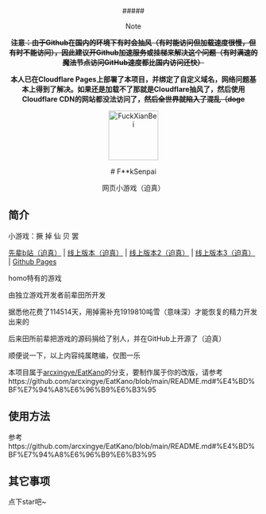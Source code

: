 <div align="center">
##### 

> [!NOTE]
>
> **~~注意：由于Github在国内的环境下有时会抽风（有时能访问但加载速度很慢，但有时不能访问），因此建议开Github加速服务或挂梯来解决这个问题（有时满速的魔法节点访问GitHub速度都比国内访问还快）~~**
>
> **本人已在Cloudflare Pages上部署了本项目，并绑定了自定义域名，网络问题基本上得到了解决。如果还是加载不了那就是Cloudflare抽风了，然后使用Cloudflare CDN的网站都没法访问了，~~然后全世界就陷入了混乱（doge~~**

</div>

<p align="center">
  <a href="https://bsm-114514.github.io/F____kXianBei/"><img src="https://github.com/BSM-114514/FuckXianBei/blob/main/static/image/ClickBefore.png?raw=true" width="100" height="100" alt="FuckXianBei"></a>
</p>
<div align="center">
# F**kSenpai

网页小游戏（迫真）

</div>


## 简介

小游戏：撅 掉 仙 贝 罢

[先辈b站（迫真）](https://space.bilibili.com/114514)
|
[线上版本（迫真）](https://www.bilibili.com/video/BV1ng41187nM)
|
[线上版本2（迫真）](https://www.bilibili.com/video/BV1cz4y1D7Mz)
|
[线上版本3（迫真）](https://www.bilibili.com/video/av1919810)
|
[Github Pages](https://arcxingye.github.io/EatKano/index.html)

homo特有的游戏

由独立游戏开发者前辈田所开发

据悉他花费了114514天，用掉需补充1919810吨雪（意味深）才能恢复的精力开发出来的

后来田所前辈把游戏的源码捐给了别人，并在GitHub上开源了（迫真）

顺便说一下，以上内容纯属瞎编，仅图一乐

本项目属于[arcxingye/EatKano](https://github.com/arcxingye/EatKano)的分支，要制作属于你的改版，请参考https://github.com/arcxingye/EatKano/blob/main/README.md#%E4%BD%BF%E7%94%A8%E6%96%B9%E6%B3%95

## 使用方法

参考https://github.com/arcxingye/EatKano/blob/main/README.md#%E4%BD%BF%E7%94%A8%E6%96%B9%E6%B3%95

## 其它事项

点下star吧~
